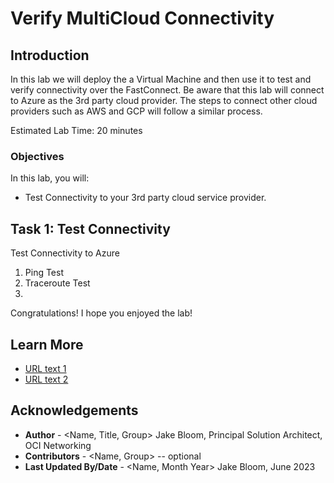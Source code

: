 # Verify MultiCloud Connectivity

## Introduction

In this lab we will deploy the a Virtual Machine and then use it to test and verify connectivity over the FastConnect. Be aware that this lab will connect to Azure as the 3rd party cloud provider. The steps to connect other cloud providers such as AWS and GCP will follow a similar process.

Estimated Lab Time: 20 minutes

### Objectives

In this lab, you will:

* Test Connectivity to your 3rd party cloud service provider.

## Task 1: Test Connectivity

Test Connectivity to Azure
1. Ping Test
2. Traceroute Test
3. 

Congratulations! I hope you enjoyed the lab!

## Learn More

* [URL text 1](http://docs.oracle.com)
* [URL text 2](http://docs.oracle.com)

## Acknowledgements

* **Author** - <Name, Title, Group> Jake Bloom, Principal Solution Architect, OCI Networking
* **Contributors** -  <Name, Group> -- optional
* **Last Updated By/Date** - <Name, Month Year> Jake Bloom, June 2023